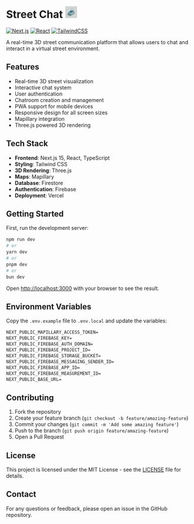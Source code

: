 # Street Chat <img src="public/street-chat.png" alt="Street Chat Icon" width="32" height="32" />

[![Next.js](https://img.shields.io/badge/Next.js-15-black)](https://nextjs.org/)
[![React](https://img.shields.io/badge/React-18-blue)](https://reactjs.org/)
[![TailwindCSS](https://img.shields.io/badge/TailwindCSS-3-06B6D4)](https://tailwindcss.com/)

A real-time 3D street communication platform that allows users to chat and interact in a virtual street environment.

## Features

- Real-time 3D street visualization
- Interactive chat system
- User authentication
- Chatroom creation and management
- PWA support for mobile devices
- Responsive design for all screen sizes
- Mapillary integration
- Three.js powered 3D rendering

## Tech Stack

- **Frontend**: Next.js 15, React, TypeScript
- **Styling**: Tailwind CSS
- **3D Rendering**: Three.js
- **Maps**: Mapillary
- **Database**: Firestore
- **Authentication**: Firebase
- **Deployment**: Vercel

## Getting Started

First, run the development server:

```bash
npm run dev
# or
yarn dev
# or
pnpm dev
# or
bun dev
```

Open [http://localhost:3000](http://localhost:3000) with your browser to see the result.

## Environment Variables

Copy the `.env.example` file to `.env.local` and update the variables:

```env
NEXT_PUBLIC_MAPILLARY_ACCESS_TOKEN=
NEXT_PUBLIC_FIREBASE_KEY=
NEXT_PUBLIC_FIREBASE_AUTH_DOMAIN=
NEXT_PUBLIC_FIREBASE_PROJECT_ID=
NEXT_PUBLIC_FIREBASE_STORAGE_BUCKET=
NEXT_PUBLIC_FIREBASE_MESSAGING_SENDER_ID=
NEXT_PUBLIC_FIREBASE_APP_ID=
NEXT_PUBLIC_FIREBASE_MEASUREMENT_ID=
NEXT_PUBLIC_BASE_URL=
```

## Contributing

1. Fork the repository
2. Create your feature branch (`git checkout -b feature/amazing-feature`)
3. Commit your changes (`git commit -m 'Add some amazing feature'`)
4. Push to the branch (`git push origin feature/amazing-feature`)
5. Open a Pull Request

## License

This project is licensed under the MIT License - see the [LICENSE](LICENSE) file for details.

## Contact

For any questions or feedback, please open an issue in the GitHub repository.
